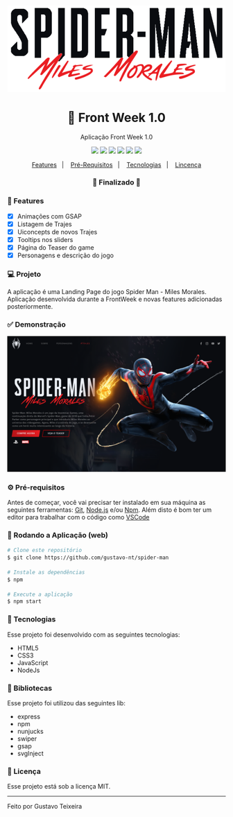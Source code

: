 <h4 align="center">
  <img src="https://github.com/gustavo-nt/spider-man/blob/master/public/assets/img/logo.png" alt="logo" height="200px"/>
</h4>

<h1 align="center">
    🚀 Front Week 1.0
</h1>

<p align="center">Aplicação Front Week 1.0</p>

<p align="center">
  <img src="https://img.shields.io/static/v1?label=node&message=12.13.1&color=339933&logo=node.js" />
  <img src="https://img.shields.io/static/v1?label=html&message=5.0&color=61DAFB&logo=html" />
  <img src="https://img.shields.io/static/v1?label=css&message=3.0&color=0088CC&logo=css" />
  <img src="https://img.shields.io/static/v1?label=js&message=ES6&color=yellow&logo=javascript" />
  <img src="https://img.shields.io/badge/last%21commit-february-important" />
  <img src="https://img.shields.io/badge/license-MIT-success"/>
</p>

<p align="center">
  <a href="#-features">Features</a>&nbsp;&nbsp;&nbsp;|&nbsp;&nbsp;&nbsp;
  <a href="#-pré-requisitos">Pré-Requisitos</a>&nbsp;&nbsp;&nbsp;|&nbsp;&nbsp;&nbsp;
  <a href="#-tecnologias">Tecnologias</a>&nbsp;&nbsp;&nbsp;|&nbsp;&nbsp;&nbsp;
  <a href="#-licença">Lincença</a>
</p>

<h3 align="center"> 
🚧  Finalizado  🚧
</h3>

### 📎 Features 

- [x] Animações com GSAP
- [x] Listagem de Trajes
- [x] Uiconcepts de novos Trajes
- [x] Tooltips nos sliders
- [x] Página do Teaser do game
- [x] Personagens e descrição do jogo

### 💻 Projeto

A aplicação é uma Landing Page do jogo Spider Man - Miles Morales. Aplicação desenvolvida durante a FrontWeek e novas features adicionadas posteriormente. 

### ✅ Demonstração
<img src="https://github.com/gustavo-nt/spider-man/blob/master/public/assets/img/Spider-man-github.PNG" />

### ⚙ Pré-requisitos

Antes de começar, você vai precisar ter instalado em sua máquina as seguintes ferramentas:
[Git](https://git-scm.com), [Node.js](https://nodejs.org/en/) e/ou [Npm](https://www.npmjs.com/get-npm). 
Além disto é bom ter um editor para trabalhar com o código como [VSCode](https://code.visualstudio.com/)

### 📗 Rodando a Aplicação (web)

```bash
# Clone este repositório
$ git clone https://github.com/gustavo-nt/spider-man

# Instale as dependências
$ npm

# Execute a aplicação
$ npm start
```

### 🚀 Tecnologias

Esse projeto foi desenvolvido com as seguintes tecnologias:

- HTML5
- CSS3
- JavaScript
- NodeJs

### 📕 Bibliotecas

Esse projeto foi utilizou das seguintes lib:

- express
- npm
- nunjucks
- swiper
- gsap
- svgInject

### 📝 Licença

Esse projeto está sob a licença MIT.

<hr/>

Feito por Gustavo Teixeira
